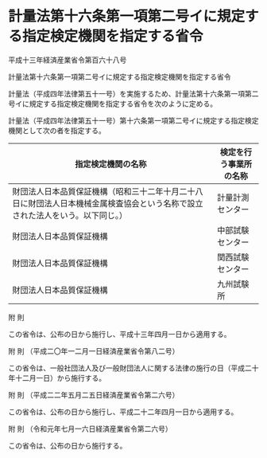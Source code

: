 # 計量法第十六条第一項第二号イに規定する指定検定機関を指定する省令

平成十三年経済産業省令第百六十八号

計量法第十六条第一項第二号イに規定する指定検定機関を指定する省令

計量法（平成四年法律第五十一号）を実施するため、計量法第十六条第一項第二号イに規定する指定検定機関を指定する省令を次のように定める。

計量法（平成四年法律第五十一号）第十六条第一項第二号イに規定する指定検定機関として次の者を指定する。

指定検定機関の名称 | 検定を行う事業所の名称  
---|---  
財団法人日本品質保証機構（昭和三十二年十月二十八日に財団法人日本機械金属検査協会という名称で設立された法人をいう。以下同じ。） | 計量計測センター  
財団法人日本品質保証機構 | 中部試験センター  
財団法人日本品質保証機構 | 関西試験センター  
財団法人日本品質保証機構 | 九州試験所  
  
附 則

この省令は、公布の日から施行し、平成十三年四月一日から適用する。

附 則 （平成二〇年一二月一日経済産業省令第八二号）

この省令は、一般社団法人及び一般財団法人に関する法律の施行の日（平成二十年十二月一日）から施行する。

附 則 （平成二二年五月二五日経済産業省令第二六号）

この省令は、公布の日から施行し、平成二十二年四月一日から適用する。

附 則 （令和元年七月一六日経済産業省令第二六号）

この省令は、公布の日から施行する。
